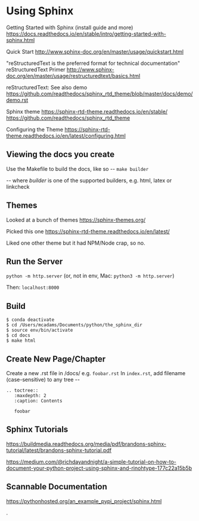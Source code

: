 # Using Sphinx

Getting Started with Sphinx (install guide and more)
https://docs.readthedocs.io/en/stable/intro/getting-started-with-sphinx.html

Quick Start
http://www.sphinx-doc.org/en/master/usage/quickstart.html

"reStructuredText is the preferred format for technical documentation"
reStructuredText Primer
http://www.sphinx-doc.org/en/master/usage/restructuredtext/basics.html

reStructuredText: See also demo
https://github.com/readthedocs/sphinx_rtd_theme/blob/master/docs/demo/demo.rst

Sphinx theme
https://sphinx-rtd-theme.readthedocs.io/en/stable/
https://github.com/readthedocs/sphinx_rtd_theme

Configuring the Theme
https://sphinx-rtd-theme.readthedocs.io/en/latest/configuring.html

## Viewing the docs you create

Use the Makefile to build the docs, like so -- `make builder`

-- where *builder* is one of the supported builders, e.g. html, latex or linkcheck

## Themes

Looked at a bunch of themes
https://sphinx-themes.org/

Picked this one
https://sphinx-rtd-theme.readthedocs.io/en/latest/

Liked one other theme but it had NPM/Node crap, so no.

## Run the Server

`python -m http.server` (or, not in env, Mac: `python3 -m http.server`)

Then: `localhost:8000`

## Build

```
$ conda deactivate
$ cd /Users/mcadams/Documents/python/the_sphinx_dir
$ source env/bin/activate
$ cd docs
$ make html
```

## Create New Page/Chapter

Create a new .rst file in /docs/ e.g. `foobar.rst`
In `index.rst`, add filename (case-sensitive) to any tree --

```
.. toctree::
   :maxdepth: 2
   :caption: Contents

   foobar
```


## Sphinx Tutorials

https://buildmedia.readthedocs.org/media/pdf/brandons-sphinx-tutorial/latest/brandons-sphinx-tutorial.pdf

https://medium.com/@richdayandnight/a-simple-tutorial-on-how-to-document-your-python-project-using-sphinx-and-rinohtype-177c22a15b5b

## Scannable Documentation

https://pythonhosted.org/an_example_pypi_project/sphinx.html

.
